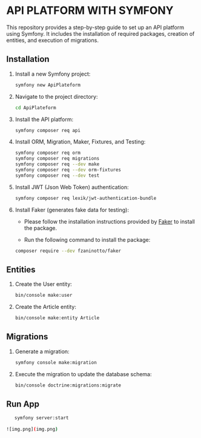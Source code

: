 # API PLATFORM WITH SYMFONY

This repository provides a step-by-step guide to set up an API platform using Symfony. It includes the installation of required packages, creation of entities, and execution of migrations.

## Installation

1. Install a new Symfony project:

    ```bash
    symfony new ApiPlateform
    ```

2. Navigate to the project directory:

    ```bash
    cd ApiPlateform
    ```

3. Install the API platform:

    ```bash
    symfony composer req api
    ```

4. Install ORM, Migration, Maker, Fixtures, and Testing:

    ```bash
    symfony composer req orm
    symfony composer req migrations
    symfony composer req --dev make
    symfony composer req --dev orm-fixtures
    symfony composer req --dev test
    ```

5. Install JWT (Json Web Token) authentication:

    ```bash
    symfony composer req lexik/jwt-authentication-bundle
    ```

6. Install Faker (generates fake data for testing):

    - Please follow the installation instructions provided by [Faker](https://github.com/fzaninotto/Faker) to install the package.

    - Run the following command to install the package:

    ```bash
    composer require --dev fzaninotto/faker
    ```

## Entities

1. Create the User entity:

    ```bash
    bin/console make:user
    ```

2. Create the Article entity:

    ```bash
    bin/console make:entity Article
    ```

## Migrations

1. Generate a migration:

    ```bash
    symfony console make:migration
    ```

2. Execute the migration to update the database schema:

    ```bash
    bin/console doctrine:migrations:migrate
    ```

## Run App
 ```bash
    symfony server:start
    
![img.png](img.png)


